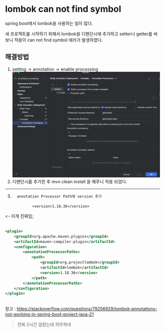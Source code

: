 # lombok can not find symbol

spring boot에서 lombok을 사용하는 일이 많다.

새 프로젝트를 시작하기 위해서 lombok을 디펜던시에 추가하고 setter나 getter를 써보니 적용이 can not find symbol 에러가 발생하였다.

## 해결방법

1. setting -> annotation -> enable processing
![img.png](resources/img.png)
2. 디펜던시를 추가한 후 mvn clean install 을 해주니 적용 되었다.


---

3.       annotation Processor Path에 version 추가

                <version>1.18.36</version>

<- 이게 진짜임;

```xml

<plugin>
    <groupId>org.apache.maven.plugins</groupId>
    <artifactId>maven-compiler-plugin</artifactId>
    <configuration>
        <annotationProcessorPaths>
            <path>
                <groupId>org.projectlombok</groupId>
                <artifactId>lombok</artifactId>
                <version>1.18.36</version>
            </path>
        </annotationProcessorPaths>
    </configuration>
</plugin>



```

참고 : https://stackoverflow.com/questions/79256929/lombok-annotations-not-working-in-spring-boot-project-java-21


> 진짜 2시간 걸렸는데 허무하네 


